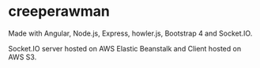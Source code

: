 # creeperawman

Made with Angular, Node.js, Express, howler.js, Bootstrap 4 and Socket.IO.

Socket.IO server hosted on AWS Elastic Beanstalk and Client hosted on AWS S3.
